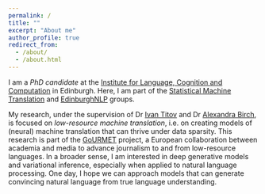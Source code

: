 ```yaml
---
permalink: /
title: ""
excerpt: "About me"
author_profile: true
redirect_from: 
  - /about/
  - /about.html
---
```


I am a *PhD candidate* at the [Institute for Language, Cognition and Computation](http://web.inf.ed.ac.uk/ilcc) in Edinburgh. Here, I am part of the [Statistical Machine Translation](http://www.statmt.org/ued/) and [EdinburghNLP](http://edinburghnlp.inf.ed.ac.uk/) groups.

My research, under the supervision of Dr [Ivan Titov](http://ivan-titov.org/) and Dr [Alexandra Birch](http://homepages.inf.ed.ac.uk/abmayne/), is focused on *low-resource machine translation*, i.e. on creating models of (neural) machine translation that can thrive under data sparsity. This research is part of the [GoURMET](https://gourmet-project.eu/) project, a European collaboration between academia and media to advance journalism to and from low-resource languages. In a broader sense, I am interested in deep generative models and variational inference, especially when applied to natural language processing. One day, I hope we can approach models that can generate convincing natural language from true language understanding. 
